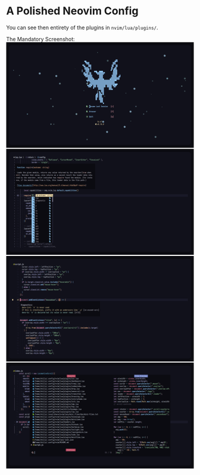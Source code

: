 # A Polished Neovim Config

You can see then entirety of the plugins in ``nvim/lua/plugins/``.

The Mandatory Screenshot:
![Screenshot](./img/3.png)
![Screenshot](./img/4.png)
![Screenshot](./img/2.png)
![Screenshot](./img/1.png)
